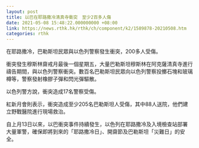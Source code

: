 ```yaml
---
layout: post
title: 以巴在耶路撒冷清真寺衝突　至少2百多人傷
date: 2021-05-08 15:48:22.000000000 +08:00
link: https://news.rthk.hk/rthk/ch/component/k2/1589878-20210508.htm
categories: rthk
---
```


在耶路撒冷，巴勒斯坦民眾與以色列警察發生衝突，200多人受傷。

衝突發生穆斯林齋戒月最後一個星期五，大量巴勒斯坦穆斯林在阿克薩清真寺進行禱告期間，與以色列警察衝突。數百名巴勒斯坦民眾向以色列警察投擲石塊和玻璃樽等，警察發射橡膠子彈和閃光彈驅散。

以色列警方說，衝突造成17名警察受傷。

紅新月會則表示，衝突造成至少205名巴勒斯坦人受傷，其中88人送院，他們建立野戰醫院進行現場救治。

自上月13日以來，以巴衝突事件持續發生，以色列在耶路撒冷及入境檢查站部署大量軍警，確保即將到來的「耶路撒冷日」、開齋節及巴勒斯坦「災難日」的安全。
